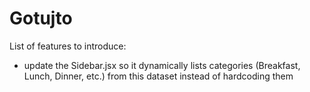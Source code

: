 # Gotujto

List of features to introduce:

- update the Sidebar.jsx so it dynamically lists categories (Breakfast, Lunch, Dinner, etc.) from this dataset instead of hardcoding them
